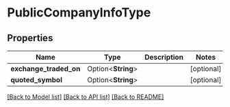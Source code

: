 # PublicCompanyInfoType

## Properties

Name | Type | Description | Notes
------------ | ------------- | ------------- | -------------
**exchange_traded_on** | Option<**String**> |  | [optional]
**quoted_symbol** | Option<**String**> |  | [optional]

[[Back to Model list]](../README.md#documentation-for-models) [[Back to API list]](../README.md#documentation-for-api-endpoints) [[Back to README]](../README.md)
